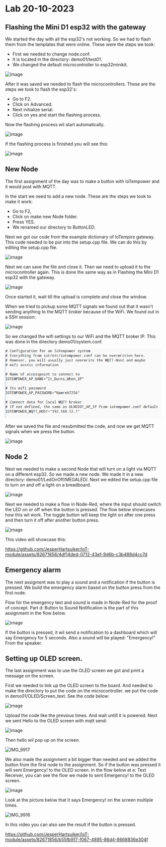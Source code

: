 # Lab 20-10-2023

## Flashing the Mini D1 esp32 with the gateway
We started the day with all the esp32's not working. So we had to flash them from the templates that were online. These were the steps we took:
- First we needed to change node.conf.
- It is located in the directory: demo01/test01.
- We changed the default microcontroller to esp32minikit.

![image](https://github.com/JesperHartsuiker/IoT-module/assets/82671856/82e117e1-b867-491f-97a3-3631eda52b89)

After it was saved we needed to flash the microcontrollers. These are the steps we took to flash the esp32's:
- Go to F2.
- Click on Advanced.
- Next initialize serial.
- Click on yes and start the flashing process.

Now the flashing process wil start automatically.

![image](https://github.com/JesperHartsuiker/IoT-module/assets/82671856/ef9c47ee-5e8a-4fd1-b99a-0eaa1f17f54c)

If the flashing process is finished you will see this:

![image](https://github.com/JesperHartsuiker/IoT-module/assets/82671856/f2327638-ccf3-42dd-a8cf-ffcfe672adfa)



## New Node
The first assignment of the day was to make a button with IoTempower and it would post with MQTT.

In the start we need to add a new node. These are the steps we took to make it work:
- Go to F2,
- Click on make new Node folder.
- Press YES.
- We renamed our directory to ButtonLED.

Next we got our code from the example dictionary of IoTempire gateway. This code needed to be put into the setup.cpp file. We can do this by editing the setup.cpp file.

![image](https://github.com/JesperHartsuiker/IoT-module/assets/82671856/5ba9c37d-5cd9-4f2b-a83f-8b656b930329)

Next we can save the file and close it. Then we need to upload it to the microcontroller again. This is done the same way as in Flashing the Mini D1 esp32 with the gateway.

![image](https://github.com/JesperHartsuiker/IoT-module/assets/82671856/41d6d45f-aaa0-4a81-9a6d-cf1084f18a5e)

Once started it, wait till the upload is complete and close the window.

When we tried to pickup some MQTT signals we found out that it wasn't sending anything to the MQTT broker because of the WiFi. We found out in a SSH session:

![image](https://github.com/JesperHartsuiker/IoT-module/assets/82671856/2a9c87d7-4801-48fe-ab38-f223ec81e632)

So we changed the wifi settings to our WiFi and the MQTT broker IP. This was done in the directory demo01/system.conf.

![Alt text](Images/image.png)

After we saved the file and resubmitted the code, and now we get MQTT signals when we press the button.

![image](https://github.com/JesperHartsuiker/IoT-module/assets/82671856/d1569200-d724-4fb4-bcb9-d959cbbb1fcb)


## Node 2
Next we needed to make a second Node that will turn on a light via MQTT on a different esp32. So we made a new node. We made it in a new directory: demo01/LedOnOff/MEGALED/.
Next we edited the setup.cpp file to turn on and off a light on a breadboard.

![image](https://github.com/JesperHartsuiker/IoT-module/assets/82671856/e5d81d99-9b74-4d79-b42f-0ccafb8088ee)

Next we needed to make a flow in Node-Red, where the input should switch the LED on or off when the button is pressed. The flow below showcases how this wil work. The toggle button will keep the light on after one press and then turn it off after another button press.

![image](https://github.com/JesperHartsuiker/IoT-module/assets/82671856/2417b517-d98b-45e7-9e59-05878039d3cf)

This video will showcase this:

https://github.com/JesperHartsuiker/IoT-module/assets/82671856/4df14ded-0712-43ef-9d6b-c3b488d4cc7d

## Emergency alarm
The next assigment was to play a sound and a notification if the button is pressed. We build the emergency alarm based on the button press from the first node.

Flow for the emergency text and sound is made in Node-Red for the proof of concept. Part d: Button to Sound Notification is the part of this assignment in the flow below.

![image](https://github.com/JesperHartsuiker/IoT-module/assets/82671856/d2d06ac7-49fa-4630-a734-7b46622e8661)

If the button is pressed, it wil send a notification to a dashboard which will say Emergency for 5 seconds. Also a sound will be played: "Emergency!" From the speaker.


## Setting up OLED screen.
The last assignment was to use the OLED screen we got and print a message on the screen.

First we needed to link up the OLED screen to the board. And needed to make the directory to put the code on the microcontroller. we put the code in demo01/OLED/Screen_text. See the code below:

![image](https://github.com/JesperHartsuiker/IoT-module/assets/82671856/57563349-e119-4029-9734-414a7af1b10f)

Upload the code like the previous times. And wait untill it is powered.
Next we sent Hello to the OLED screen with mqtt send:

![image](https://github.com/JesperHartsuiker/IoT-module/assets/82671856/8d1d8251-6c6c-4e38-827a-dac6c02c9b96)

Then hello wil pop up on the screen.

![IMG_9917](https://github.com/JesperHartsuiker/IoT-module/assets/82671856/a948b3f3-4a7f-481a-b061-e573086a1783)

We also made the assignment a bit bigger than needed and we added the button from the first node to the assignment. So if the button was pressed it will sent Emergency! to the OLED screen. In the flow below at e: Text Receiver, you can see the flow we made to sent Emergency! to the OLED screen.

![image](https://github.com/JesperHartsuiker/IoT-module/assets/82671856/d2d06ac7-49fa-4630-a734-7b46622e8661)

Look at the picture below that it says Emergency! on the screen multiple times.

![IMG_9916](https://github.com/JesperHartsuiker/IoT-module/assets/82671856/df599e3c-d33d-4a61-9394-1e50f08a8662)

In this video you can also see the result if the button is pressed.

https://github.com/JesperHartsuiker/IoT-module/assets/82671856/b55fb917-f067-4895-86d4-8668836e304f

